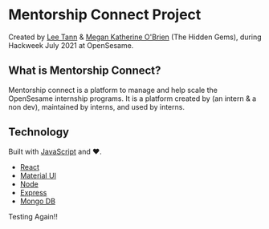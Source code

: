 # Mentorship Connect Project
Created by [Lee Tann](https://github.com/LeeTann) & [Megan Katherine O'Brien](https://github.com/mk0b) (The Hidden Gems), during Hackweek July 2021 at OpenSesame.

## What is Mentorship Connect?

Mentorship connect is a platform to manage and help scale the OpenSesame internship programs. It is a platform created by (an intern & a non dev), maintained by interns, and used by interns.

## Technology

Built with [JavaScript](https://www.javascript.com/) and ❤️.

* [React](https://reactjs.org/)
* [Material UI](https://material-ui.com/)
* [Node](https://nodejs.org/en/)
* [Express](https://expressjs.com/)
* [Mongo DB](https://www.mongodb.com/)

Testing Again!!